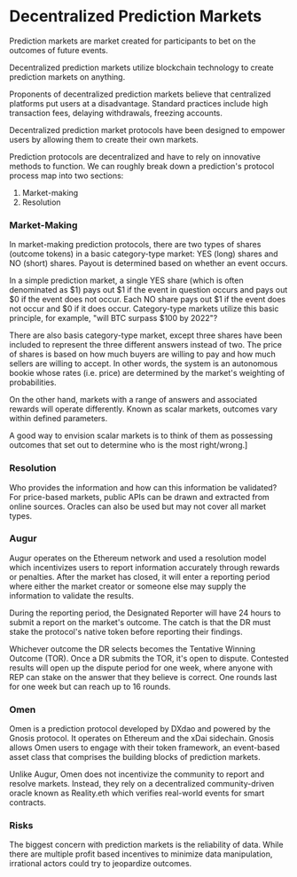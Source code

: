 # Decentralized Prediction Markets

Prediction markets are market created for participants to bet on the outcomes of future events.



Decentralized prediction markets utilize blockchain technology to create prediction markets on anything.

Proponents of decentralized prediction markets believe that centralized platforms put users at a disadvantage. Standard practices include high transaction fees, delaying withdrawals, freezing accounts.&#x20;

Decentralized prediction market protocols have been designed to empower users by allowing them to create their own markets.



Prediction protocols are decentralized and have to rely on innovative methods to function. We can roughly break down a prediction's protocol process map into two sections:

1. Market-making
2. Resolution

### Market-Making

In market-making prediction protocols, there are two types of shares (outcome tokens) in a basic category-type market: YES (long) shares and NO (short) shares. Payout is determined based on whether an event occurs.

In a simple prediction market, a single YES share (which is often denominated as $1) pays out $1 if the event in question occurs and pays out $0 if the event does not occur. Each NO share pays out $1 if the event does not occur and $0 if it does occur. Category-type markets utilize this basic principle, for example, "will BTC surpass $100 by 2022"?

There are also basis category-type market, except three shares have been included to represent the three different answers instead of two. The price of shares is based on how much buyers are willing to pay and how much sellers are willing to accept. In other words, the system is an autonomous bookie whose rates (i.e. price) are determined by the market's weighting of probabilities.

On the other hand, markets with a range of answers and associated rewards will operate differently. Known as scalar markets, outcomes vary within defined parameters.

A good way to envision scalar markets is to think of them as possessing outcomes that set out to determine who is the most right/wrong.]

### Resolution

Who provides the information and how can this information be validated? For price-based markets, public APIs can be drawn and extracted from online sources. Oracles can also be used but may not cover all market types.



### Augur

Augur operates on the Ethereum network and used a resolution model which incentivizes users to report information accurately through rewards or penalties. After the market has closed, it will enter a reporting period where either the market creator or someone else may supply the information to validate the results.

During the reporting period, the Designated Reporter will have 24 hours to submit a report on the market's outcome. The catch is that the DR must stake the protocol's native token before reporting their findings.

Whichever outcome the DR selects becomes the Tentative Winning Outcome (TOR). Once a DR submits the TOR, it's open to dispute. Contested results will open up the dispute period for one week, where anyone with REP can stake on the answer that they believe is correct. One rounds last for one week but can reach up to 16 rounds.



### Omen

Omen is a prediction protocol developed by DXdao and powered by the Gnosis protocol. It operates on Ethereum and the xDai sidechain. Gnosis allows Omen users to engage with their token framework, an event-based asset class that comprises the building blocks of prediction markets.

Unlike Augur, Omen does not incentivize the community to report and resolve markets. Instead, they rely on a decentralized community-driven oracle known as Reality.eth which verifies real-world events for smart contracts.



### Risks

The biggest concern with prediction markets is the reliability of data. While there are multiple profit based incentives to minimize data manipulation, irrational actors could try to jeopardize outcomes.

